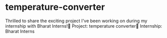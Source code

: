 # temperature-converter
Thrilled to share the exciting project I've been working on during my internship with Bharat Interns!🔹 Project: temperature converter🔹 Internship: Bharat Interns


